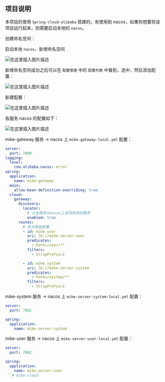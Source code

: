 ## 项目说明

本项目的使用 `Spring-cloud-alibaba` 搭建的，有使用到 nacos，如果你想要将该项目运行起来，则需要启动本地的 `nacos`。

创建命名空间：

启动本地 `nacos`，新增命名空间

![在这里插入图片描述](https://img-blog.csdnimg.cn/233d59d214484caebc435ac70d82eeeb.png)

新增命名空间成功之后可以在 `配置管理` 中的 `配置列表` 中看到，选中，然后添加配置：

![在这里插入图片描述](https://img-blog.csdnimg.cn/f3ea2fa8a0a94dad90531037da6e2afe.png)

新建配置：

![在这里插入图片描述](https://img-blog.csdnimg.cn/ff4a0a897b0b4b5f9e6318199a98baa5.png)

各服务 nacos 的配置如下：

![在这里插入图片描述](https://img-blog.csdnimg.cn/a05bd7544a354b8fb6edff98d28bf13d.png)

mike-gateway 服务 -> nacos 上 `mike-gateway-local.yml` 配置：

```yml
server:
  port: 7000
logging:
  level:
    com.alibaba.nacos: error
spring:
  application:
    name: mike-gateway
  main:
    allow-bean-definition-overriding: true
  cloud:
    gateway:
      discovery:
        locator:
          # 让本服务从nacos上发现其他的服务
          enabled: true
      routes:
        # 网关路由配置
        - id: mike_user
          uri: lb://mike-server-user
          predicates:
            - Path=/user/**
          filters:
            - StripPrefix=1

        - id: mike_system
          uri: lb://mike-server-system
          predicates:
            - Path=/system/**
          filters:
            - StripPrefix=1  
```

mike-system 服务 -> nacos 上 `mike-server-system-local.yml` 配置：

```yml
server:
  port: 7001

spring:
  application:
    name: mike-server-system
```

mike-user 服务 -> nacos 上 `mike-server-user-local.yml` 配置：

```yml
server:
  port: 7002

spring:
  application:
    name: mike-server-user
```# mike-cloud
